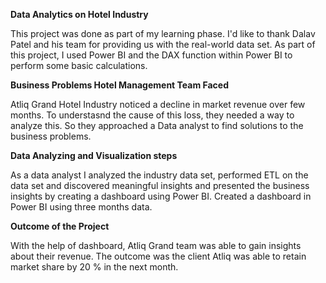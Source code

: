 **Data Analytics on Hotel Industry**
 
This project was done as part of my learning phase. I'd like to thank Dalav Patel and his team for providing us with the real-world data set. As part of this project, I used Power BI and the DAX function within Power BI to perform some basic calculations.
 
**Business Problems Hotel Management Team Faced**

Atliq Grand Hotel Industry noticed a decline in market revenue over few months. To understasnd the cause of this loss, they needed a way to analyze this. So they approached a Data analyst to find solutions to the business problems.

**Data Analyzing and Visualization steps**

As a data analyst I analyzed the industry data set, performed ETL on the data set and discovered meaningful insights and presented the business insights by creating a dashboard using Power BI.
Created a dashboard in Power BI using three months data.

**Outcome of the Project**

With the help of dashboard, Atliq Grand team was able to gain insights about their revenue. The outcome was the client Atliq was able to retain market share by 20 % in the next month.
